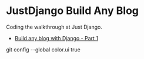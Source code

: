 # JustDjango Build Any Blog

Coding the walkthrough at Just Django.

* [Build any blog with Django - Part 1](https://www.youtube.com/watch?v=HWg3zXWwre8&t=909s)


git config --global color.ui true